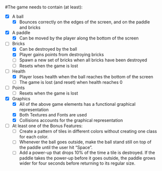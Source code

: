#The game needs to contain (at least):
- [X] A ball
    - [X] Bounces correctly on the edges of the screen, and on the paddle and bricks
- [X] A paddle
    - [X] Can be moved by the player along the bottom of the screen
- [ ] Bricks
    - [X] Can be destroyed by the ball
    - [X] Player gains points from destroying bricks
    - [ ] Spawn a new set of bricks when all bricks have been destroyed
    - [ ] Resets when the game is lost
- [ ] Health
    - [X] Player loses health when the ball reaches the bottom of the screen
    - [ ] The game is lost (and reset) when health reaches 0
- [ ] Points
    - [ ] Resets when the game is lost
- [X] Graphics
    - [X] All of the above game elements has a functional graphical representation
    - [X] Both Textures and Fonts are used
    - [X] Collisions accounts for the graphical representation
- [ ] At least one of the Bonus Features:
    - [ ] Create a pattern of tiles in different colors without creating one class for each color.
    - [ ] Whenever the ball goes outside, make the ball stand still on top of the paddle until the user hit “Space”.
    - [ ] Add a power-up that drops 10% of the time a tile is destroyed. If the paddle takes the power-up before it goes outside, the paddle grows wider for four seconds before returning to its regular size.
